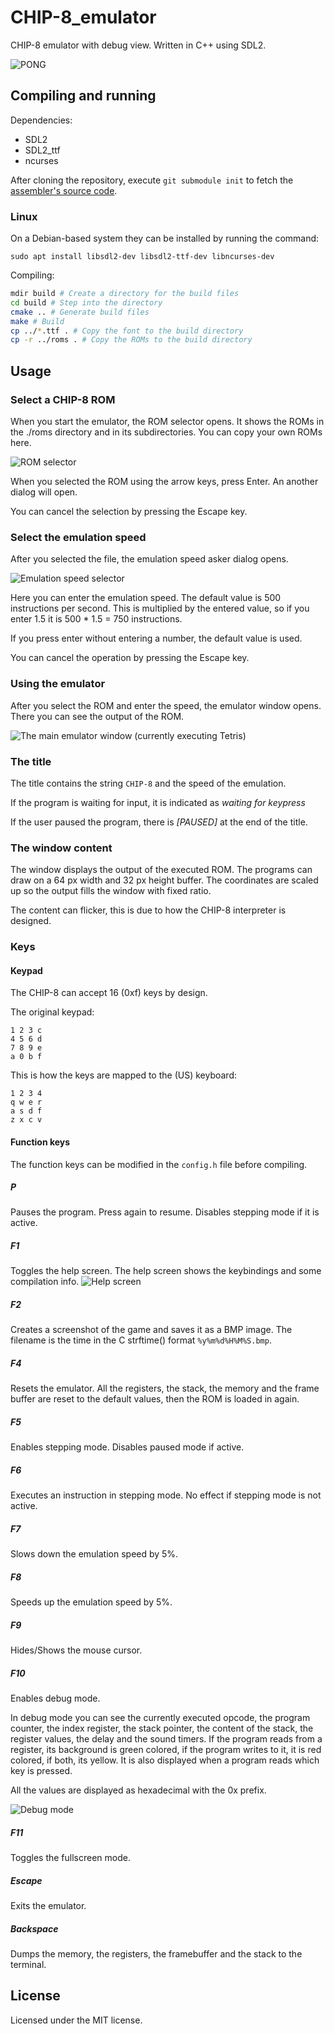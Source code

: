 # CHIP-8_emulator
CHIP-8 emulator with debug view. Written in C++ using SDL2.

![PONG](./readme/PONG.png)

## Compiling and running

Dependencies:
* SDL2
* SDL2_ttf
* ncurses

After cloning the repository, execute `git submodule init` to fetch the [assembler's source code](https://github.com/timre13/chip8asm).

### Linux
On a Debian-based system they can be installed by running the command:
~~~
sudo apt install libsdl2-dev libsdl2-ttf-dev libncurses-dev
~~~
Compiling:
~~~sh
mdir build # Create a directory for the build files
cd build # Step into the directory
cmake .. # Generate build files
make # Build
cp ../*.ttf . # Copy the font to the build directory
cp -r ../roms . # Copy the ROMs to the build directory
~~~

## Usage

### Select a CHIP-8 ROM
When you start the emulator, the ROM selector opens. It shows the ROMs in the ./roms directory and in its subdirectories. You can copy your own ROMs here.

![ROM selector](./readme/rom-selector.png)

When you selected the ROM using the arrow keys, press Enter. An another dialog will open.

You can cancel the selection by pressing the Escape key.

### Select the emulation speed
After you selected the file, the emulation speed asker dialog opens.

![Emulation speed selector](./readme/speed-selector.png)

Here you can enter the emulation speed. The default value is 500 instructions per second. This is multiplied by the entered value, so if you enter 1.5 it is 500 * 1.5 = 750 instructions.

If you press enter without entering a number, the default value is used.

You can cancel the operation by pressing the Escape key.

### Using the emulator
After you select the ROM and enter the speed, the emulator window opens. There you can see the output of the ROM.

![The main emulator window (currently executing Tetris)](./readme/tetris.png)

### The title
The title contains the string `CHIP-8` and the speed of the emulation.

If the program is waiting for input, it is indicated as *waiting for keypress*

If the user paused the program, there is *[PAUSED]* at the end of the title.

### The window content
The window displays the output of the executed ROM. The programs can draw on a 64 px width and 32 px height buffer. The coordinates are scaled up so the output fills the window with fixed ratio.

The content can flicker, this is due to how the CHIP-8 interpreter is designed.

### Keys

#### Keypad
The CHIP-8 can accept 16 (0xf) keys by design.

The original keypad:

    1 2 3 c
    4 5 6 d
    7 8 9 e
    a 0 b f

This is how the keys are mapped to the (US) keyboard:

    1 2 3 4
    q w e r
    a s d f
    z x c v

#### Function keys

The function keys can be modified in the `config.h` file before compiling.

##### P
Pauses the program. Press again to resume. Disables stepping mode if it is active.

##### F1
Toggles the help screen. The help screen shows the keybindings and some compilation info.
![Help screen](./readme/help-screen.png)

##### F2
Creates a screenshot of the game and saves it as a BMP image. The filename is the time in the C strftime() format `%y%m%d%H%M%S.bmp`.

##### F4
Resets the emulator. All the registers, the stack, the memory and the frame buffer are reset to the default values, then the ROM is loaded in again.

##### F5
Enables stepping mode. Disables paused mode if active.

##### F6
Executes an instruction in stepping mode. No effect if stepping mode is not active.

##### F7
Slows down the emulation speed by 5%.

##### F8
Speeds up the emulation speed by 5%.

##### F9
Hides/Shows the mouse cursor.

##### F10
Enables debug mode.

In debug mode you can see the currently executed opcode, the program counter,
the index register, the stack pointer, the content of the stack, the register values,
the delay and the sound timers. If the program reads from a register, its background is green
colored, if the program writes to it, it is red colored, if both, its yellow.
It is also displayed when a program
reads which key is pressed.

All the values are displayed as hexadecimal with the 0x prefix.

![Debug mode](./readme/debug-mode.png)

##### F11
Toggles the fullscreen mode.

##### Escape
Exits the emulator.

##### Backspace
Dumps the memory, the registers, the framebuffer and the stack to the terminal.

## License
Licensed under the MIT license.

